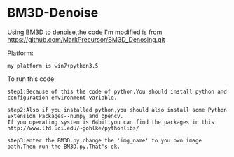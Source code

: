 # BM3D-Denoise
Using BM3D to denoise,the code I'm modified is from https://github.com/MarkPrecursor/BM3D_Denosing.git


Platform:

	my platform is win7+python3.5


To run this code:

  	step1:Because of this the code of python.You should install python and configuration environment variable.
  	
  	step2:Also if you installed python,you should also install some Python Extension Packages--numpy and opencv.
  	If you operating system is 64bit,you can find the packages in this http://www.lfd.uci.edu/~gohlke/pythonlibs/  
  	
  	step3:enter the BM3D.py,change the 'img_name' to you own image path.Then run the BM3D.py.That's ok.
